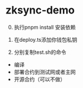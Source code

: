 # zksync-demo


0) 执行pnpm install 安装依赖

1) 在deploy.ts添加你钱包私钥

2) 分别复制test.sh的命令
- 编译
- 部署合约到测试网或者主网
- 开源合约（可以不做）